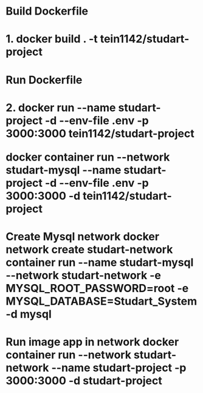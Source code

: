 <h1>Build Dockerfile<h1>
1. docker build . -t tein1142/studart-project
<h1>Run Dockerfile<h1>
2. docker run --name studart-project -d --env-file .env -p 3000:3000 tein1142/studart-project

docker container run --network studart-mysql --name studart-project -d --env-file .env -p 3000:3000 -d tein1142/studart-project

<h1>Create Mysql network
docker network create studart-network  
container run --name studart-mysql --network studart-network -e MYSQL_ROOT_PASSWORD=root -e MYSQL_DATABASE=Studart_System -d mysql

<h1>Run image app in network
docker container run --network studart-network --name studart-project -p 3000:3000 -d studart-project
